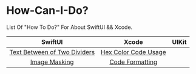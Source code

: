 # How-Can-I-Do?

List Of "How To Do?" For About SwiftUI &amp;&amp; Xcode.

|                                                   SwiftUI                                                    |                                              Xcode                                              | UIKit |
|:------------------------------------------------------------------------------------------------------------:|:-----------------------------------------------------------------------------------------------:|:-----------------------------------------------------------------------------------------------:|
| [Text Between of Two Dividers ](https://github.com/kadir-ince/How-Can-I-Do/tree/master/SwiftUI/Divider-Text) | [Hex Color Code Usage](https://github.com/kadir-ince/How-Can-I-Do/tree/master/Xcode/Hex-Color)  |
|        [Image Masking ](https://github.com/kadir-ince/How-Can-I-Do/tree/master/SwiftUI/Image-Masking)        | [Code Formatting](https://github.com/kadir-ince/How-Can-I-Do/tree/master/Xcode/Code-Formatting) | |
